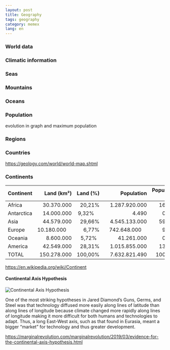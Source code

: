 ```yaml
---
layout: post
title: Geography
tags: geography
category: memex
lang: en
---
```

### World data 

### Climatic information 

### Seas 

### Mountains 

### Oceans 

### Population

evolution in graph and maximum population 

### Regions 

### Countries

https://geology.com/world/world-map.shtml


### Continents

| Continent |    Land (km²) | Land (%) |    Population | Population (%) |
| --- | ---: | ---: | ---: | ---: |
| Africa | 30.370.000 | 20,21% | 1.287.920.000 | 16,87% |
| Antarctica | 14.000.000 | 9,32%    | 4.490 |    0,00% |
| Asia | 44.579.000 | 29,66% |4.545.133.000 | 59,55% |
| Europe     | 10.180.000     | 6,77% | 742.648.000    |  9,73% |
| Oceania | 8.600.000 | 5,72%  | 41.261.000 | 0,54% |
| America | 42.549.000 | 28,31% |    1.015.855.000 | 13,31% |
| TOTAL | 150.278.000 | 100,00% | 7.632.821.490 | 100,00% |

https://en.wikipedia.org/wiki/Continent

#### Continental Axis Hypothesis
![Continental Axis Hypothesis](images/continental-axis.jpg)

One of the most striking hypotheses in Jared Diamond’s Guns, Germs, and Steel was that technology diffused more easily along lines of latitude than along lines of longitude because climate changed more rapidly along lines of longitude making it more difficult for both humans and technologies to adapt. Thus, a long East-West axis, such as that found in Eurasia, meant a bigger “market” for technology and thus greater development.

https://marginalrevolution.com/marginalrevolution/2019/03/evidence-for-the-continental-axis-hypothesis.html


